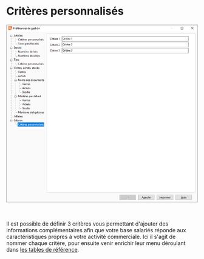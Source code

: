 # Critères personnalisés


![](../../assets/images/PreferencesGestion/CriteresPersonnalises.png)


 


Il est possible de définir 3 critères vous permettant d'ajouter des informations complémentaires afin que votre base salariés réponde aux caractéristiques propres à votre activité commerciale. Ici il s'agit de nommer chaque critère, pour ensuite venir enrichir leur menu déroulant dans [les tables de référence](../../TablesReferences/2/Articles.md).



